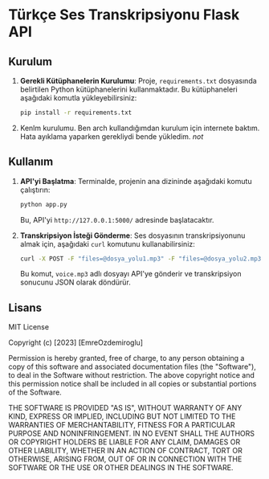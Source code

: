 # Türkçe Ses Transkripsiyonu Flask API

## Kurulum

1. **Gerekli Kütüphanelerin Kurulumu**: Proje, `requirements.txt` dosyasında belirtilen Python kütüphanelerini kullanmaktadır. Bu kütüphaneleri aşağıdaki komutla yükleyebilirsiniz:

   ```bash
   pip install -r requirements.txt
   ```
2. Kenlm kurulumu. Ben arch kullandığımdan kurulum için internete baktım. Hata ayıklama yaparken gerekliydi bende yükledim. *not*

## Kullanım

1. **API'yi Başlatma**: Terminalde, projenin ana dizininde aşağıdaki komutu çalıştırın:

   ```bash
   python app.py
   ```

   Bu, API'yi `http://127.0.0.1:5000/` adresinde başlatacaktır.

2. **Transkripsiyon İsteği Gönderme**: Ses dosyasının transkripsiyonunu almak için, aşağıdaki `curl` komutunu kullanabilirsiniz:

   ```bash
   curl -X POST -F "files=@dosya_yolu1.mp3" -F "files=@dosya_yolu2.mp3" http://localhost:5000/transcribe
   ```

   Bu komut, `voice.mp3` adlı dosyayı API'ye gönderir ve transkripsiyon sonucunu JSON olarak döndürür.


## Lisans

MIT License

Copyright (c) [2023] [EmreOzdemiroglu]

Permission is hereby granted, free of charge, to any person obtaining a copy of this software and associated documentation files (the "Software"), to deal in the Software without restriction. The above copyright notice and this permission notice shall be included in all copies or substantial portions of the Software.

THE SOFTWARE IS PROVIDED "AS IS", WITHOUT WARRANTY OF ANY KIND, EXPRESS OR IMPLIED, INCLUDING BUT NOT LIMITED TO THE WARRANTIES OF MERCHANTABILITY, FITNESS FOR A PARTICULAR PURPOSE AND NONINFRINGEMENT. IN NO EVENT SHALL THE AUTHORS OR COPYRIGHT HOLDERS BE LIABLE FOR ANY CLAIM, DAMAGES OR OTHER LIABILITY, WHETHER IN AN ACTION OF CONTRACT, TORT OR OTHERWISE, ARISING FROM, OUT OF OR IN CONNECTION WITH THE SOFTWARE OR THE USE OR OTHER DEALINGS IN THE SOFTWARE.

